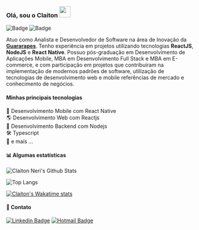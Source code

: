 ### Olá, sou o Claiton <img src="https://media.giphy.com/media/hvRJCLFzcasrR4ia7z/giphy.gif" width="30px">
![Badge](https://komarev.com/ghpvc/?username=claitonneri&color=green)
![Badge](https://wakatime.com/badge/user/d9dc4a6d-6d01-43a5-b0bb-e5757bde93f9.svg)

Atuo como Analista e Desenvolvedor de Software na área de Inovação da [**Guararapes**](https://www.guararapes.com.br). Tenho experiência em projetos utilizando tecnologias **ReactJS**, **NodeJS** e **React Native**. Possuo pós-graduação em Desenvolvimento de Aplicações Mobile, MBA em Desenvolvimento Full Stack e MBA em E-commerce, e com participação em projetos que contribuíram na implementação de modernos padrões de software, utilização de tecnologias de desenvolvimento web e mobile referências de mercado e conhecimento de negócios.

#### Minhas principais tecnologias
📲 Desenvolvimento Mobile com React Native  
🌎 Desenvolvimento Web com Reactjs  
📡 Desenvolvimento Backend com Nodejs  
🛠️ Typescript  
🧰 e mais ...  

#### 📊 Algumas estatísticas
![Claiton Neri's Github Stats](https://github-readme-stats-claitonneri.vercel.app/api?username=claitonneri&count_private=true&show_icons=true&theme=radical&bg_color=ffffff&title_color=191919&text_color=4c4c4c&icon_color=2B7EC6)

![Top Langs](https://github-readme-stats-claitonneri.vercel.app/api/top-langs/?username=claitonneri&count_private=true&layout=compact&theme=radical&bg_color=ffffff&title_color=191919&text_color=4c4c4c&icon_color=2B7EC6)

[![Claiton's Wakatime stats](https://github-readme-stats.vercel.app/api/wakatime?username=claitonneri)](https://github.com/claitonneri)

#### 💬 Contato
[![Linkedin Badge](https://img.shields.io/badge/-Linkedin-blue?style=for-the-badge&logo=Linkedin&logoColor=white&link=https://www.linkedin.com/in/claitonneri/)](https://www.linkedin.com/in/claitonneri/) 
[![Hotmail Badge](https://img.shields.io/badge/-claitonneri@hotmail.com-c14438?style=for-the-badge&logo=microsoftoutlook&color=blue&logoColor=white&link=mailto:claitonneri@hotmail.com)](mailto:claitonneri@hotmail.com)
